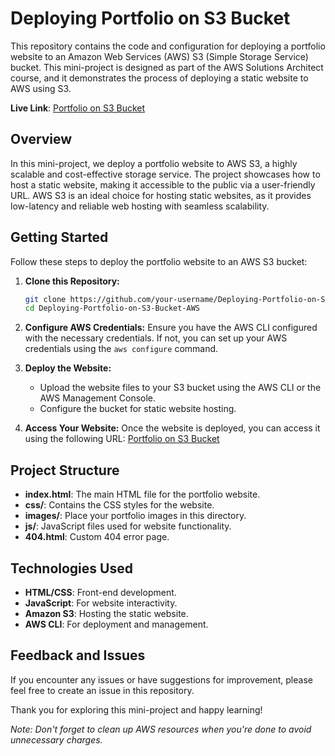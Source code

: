 # Deploying Portfolio on S3 Bucket 

This repository contains the code and configuration for deploying a portfolio website to an Amazon Web Services (AWS) S3 (Simple Storage Service) bucket. This mini-project is designed as part of the AWS Solutions Architect course, and it demonstrates the process of deploying a static website to AWS using S3.

**Live Link**: [Portfolio on S3 Bucket](http://mini.project.bucket.s3-website-us-east-1.amazonaws.com)

## Overview

In this mini-project, we deploy a portfolio website to AWS S3, a highly scalable and cost-effective storage service. The project showcases how to host a static website, making it accessible to the public via a user-friendly URL. AWS S3 is an ideal choice for hosting static websites, as it provides low-latency and reliable web hosting with seamless scalability.

## Getting Started

Follow these steps to deploy the portfolio website to an AWS S3 bucket:

1. **Clone this Repository:**
   ```bash
   git clone https://github.com/your-username/Deploying-Portfolio-on-S3-Bucket-AWS.git
   cd Deploying-Portfolio-on-S3-Bucket-AWS
   ```

2. **Configure AWS Credentials:**
   Ensure you have the AWS CLI configured with the necessary credentials. If not, you can set up your AWS credentials using the `aws configure` command.

3. **Deploy the Website:**
   - Upload the website files to your S3 bucket using the AWS CLI or the AWS Management Console.
   - Configure the bucket for static website hosting.

4. **Access Your Website:**
   Once the website is deployed, you can access it using the following URL: [Portfolio on S3 Bucket](http://mini.project.bucket.s3-website-us-east-1.amazonaws.com)

## Project Structure

- **index.html**: The main HTML file for the portfolio website.
- **css/**: Contains the CSS styles for the website.
- **images/**: Place your portfolio images in this directory.
- **js/**: JavaScript files used for website functionality.
- **404.html**: Custom 404 error page.

## Technologies Used

- **HTML/CSS**: Front-end development.
- **JavaScript**: For website interactivity.
- **Amazon S3**: Hosting the static website.
- **AWS CLI**: For deployment and management.

## Feedback and Issues

If you encounter any issues or have suggestions for improvement, please feel free to create an issue in this repository.

Thank you for exploring this mini-project and happy learning!

*Note: Don't forget to clean up AWS resources when you're done to avoid unnecessary charges.*
